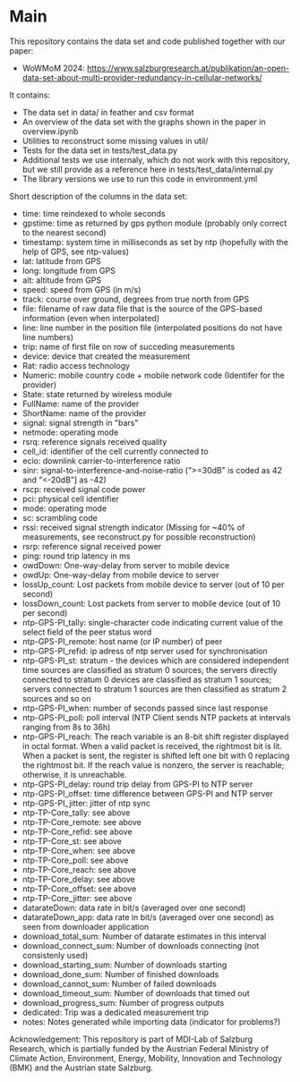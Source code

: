 # Main

This repository contains the data set and code published together with our paper:
* WoWMoM 2024: https://www.salzburgresearch.at/publikation/an-open-data-set-about-multi-provider-redundancy-in-cellular-networks/

It contains:
* The data set in data/ in feather and csv format
* An overview of the data set with the graphs shown in the paper in overview.ipynb
* Utilities to reconstruct some missing values in util/
* Tests for the data set in tests/test_data.py
* Additional tests we use internaly, which do not work with this repository, but we still provide as a reference here in tests/test_data/internal.py
* The library versions we use to run this code in environment.yml 

Short description of the columns in the data set:
- time: time reindexed to whole seconds
- gpstime: time as returned by gps python module (probably only correct to the nearest second)
- timestamp: system time in milliseconds as set by ntp (hopefully with the help of GPS, see ntp-values)
- lat: latitude from GPS
- long: longitude from GPS
- alt: altitude from GPS
- speed: speed from GPS (in m/s)
- track: course over ground, degrees from true north from GPS
- file: filename of raw data file that is the source of the GPS-based information (even when interpolated)
- line: line number in the position file (interpolated positions do not have line numbers)
- trip: name of first file on row of succeding measurements
- device: device that created the measurement
- Rat: radio access technology
- Numeric: mobile country code + mobile network code (Identifer for the provider)
- State: state returned by wireless module
- FullName: name of the provider
- ShortName: name of the provider
- signal: signal strength in "bars"
- netmode: operating mode
- rsrq: reference signals received quality
- cell_id: identifier of the cell currently connected to
- ecio: downlink carrier-to-interference ratio
- sinr: signal-to-interference-and-noise-ratio (">=30dB" is coded as 42 and "<-20dB"] as -42)
- rscp: received signal code power
- pci: physical cell identifier
- mode: operating mode
- sc: scrambling code
- rssi: received signal strength indicator (Missing for ~40% of measurements, see reconstruct.py for possible reconstruction)
- rsrp: reference signal received power
- ping: round trip latency in ms
- owdDown: One-way-delay from server to mobile device
- owdUp: One-way-delay from mobile device to server
- lossUp_count: Lost packets from mobile device to server (out of 10 per second)
- lossDown_count: Lost packets from server to mobile device (out of 10 per second)
- ntp-GPS-PI_tally: single-character code indicating current value of the select field of the peer status word
- ntp-GPS-PI_remote: host name (or IP number) of peer
- ntp-GPS-PI_refid: ip adress of ntp server used for synchronisation
- ntp-GPS-PI_st: stratum - the devices which are considered independent time sources are classified as stratum 0 sources; the servers directly connected to stratum 0 devices are classified as stratum 1 sources; servers connected to stratum 1 sources are then classified as stratum 2 sources and so on
- ntp-GPS-PI_when: number of seconds passed since last response
- ntp-GPS-PI_poll: poll interval (NTP Client sends NTP packets at intervals ranging from 8s to 36h)
- ntp-GPS-PI_reach: The reach variable is an 8-bit shift register displayed in octal format. When a valid packet is received, the rightmost bit is lit. When a packet is sent, the register is shifted left one bit with 0 replacing the rightmost bit. If the reach value is nonzero, the server is reachable; otherwise, it is unreachable.
- ntp-GPS-PI_delay: round trip delay from GPS-PI to NTP server
- ntp-GPS-PI_offset: time difference between GPS-PI and NTP server
- ntp-GPS-PI_jitter: jitter of ntp sync
- ntp-TP-Core_tally: see above
- ntp-TP-Core_remote: see above
- ntp-TP-Core_refid: see above
- ntp-TP-Core_st: see above
- ntp-TP-Core_when: see above
- ntp-TP-Core_poll: see above
- ntp-TP-Core_reach: see above
- ntp-TP-Core_delay: see above
- ntp-TP-Core_offset: see above
- ntp-TP-Core_jitter: see above
- datarateDown: data rate in bit/s (averaged over one second)
- datarateDown_app: data rate in bit/s (averaged over one second) as seen from downloader application
- download_total_sum: Number of datarate estimates in this interval
- download_connect_sum: Number of downloads connecting (not consistenly used)
- download_starting_sum: Number of downloads starting
- download_done_sum: Number of finished downloads
- download_cannot_sum: Number of failed downloads
- download_timeout_sum: Number of downloads that timed out
- download_progress_sum: Number of progress outputs
- dedicated: Trip was a dedicated measurement trip
- notes: Notes generated while importing data (indicator for problems?)

Acknowledgement: This repository is part of MDI-Lab of Salzburg Research, which is partially funded by the Austrian Federal Ministry of Climate Action, Environment, Energy, Mobility, Innovation and Technology (BMK) and the Austrian state Salzburg.
